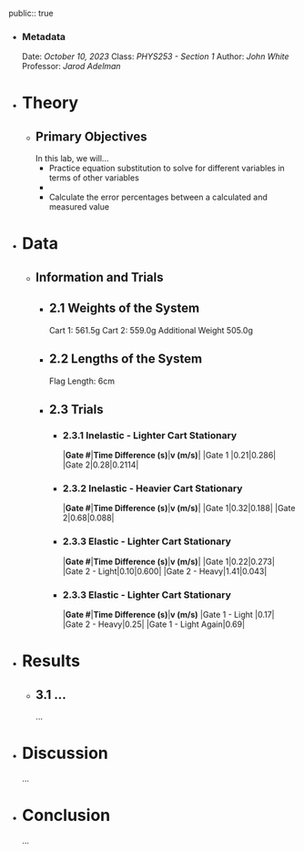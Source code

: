 public:: true

- ### Metadata
  Date: *October 10, 2023*
  Class: *PHYS253 - Section 1*
  Author: *John White*
  Professor: *Jarod Adelman*
- # Theory
	- ## Primary Objectives
	  In this lab, we will...
	  * Practice equation substitution to solve for different variables in terms of other variables
	  * 
	  * Calculate the error percentages between a calculated and measured value
- # Data
	- ## Information and Trials
		- ## 2.1 Weights of the System
		  Cart 1: 561.5g
		  Cart 2: 559.0g
		  Additional Weight 505.0g
		- ## 2.2 Lengths of the System
		  Flag Length: 6cm
		- ## 2.3 Trials
			- ### 2.3.1 Inelastic - Lighter Cart Stationary
			  |**Gate #**|**Time Difference (s)**|**v (m/s)**|
			  |Gate 1 |0.21|0.286|
			  |Gate 2|0.28|0.2114|
			- ### 2.3.2 Inelastic - Heavier Cart Stationary
			  |**Gate #**|**Time Difference (s)**|**v (m/s)**|
			  |Gate 1|0.32|0.188|
			  |Gate 2|0.68|0.088|
			- ### 2.3.3 Elastic - Lighter Cart Stationary
			  |**Gate #**|**Time Difference (s)**|**v (m/s)**|
			  |Gate 1|0.22|0.273|
			  |Gate 2 - Light|0.10|0.600|
			  |Gate 2 - Heavy|1.41|0.043|
			- ### 2.3.3 Elastic - Lighter Cart Stationary
			  |**Gate #**|**Time Difference (s)**|**v (m/s)**
			  |Gate 1 - Light |0.17|
			  |Gate 2 - Heavy|0.25|
			  |Gate 1 - Light Again|0.69|
- # Results
	- ## 3.1 ...
	  ...
- # Discussion
  ...
- # Conclusion
  ...
